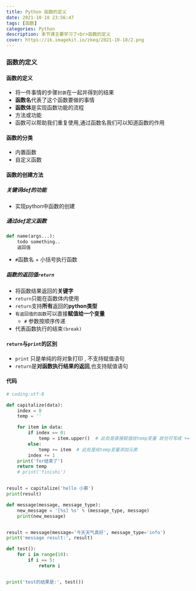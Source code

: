 ```yaml
---
title: Python 函数的定义
date: 2021-10-18 23:56:47
tags: [函数]
categories: Python
description: 本节课主要学习了<br>函数的定义
cover: https://ik.imagekit.io/zkeq/2021-10-18/2.png
---
```


### 函数的定义

#### 函数的定义

- 将一件事情的步骤`封装`在一起并得到的结果
- **函数名**代表了这个函数要做的事情
- **函数体**是实现函数功能的流程
- 方法或功能
- 函数可以帮助我们重复使用,通过函数名我们可以知道函数的作用

#### 函数的分类

- 内置函数
- 自定义函数

#### 函数的创建方法

##### 关键词def的功能

- 实现python中函数的创建

##### 通过def定义函数

```python
def name(args...):
    todo something..
    返回值
```

-  `#`函数名 + 小括号执行函数

##### 函数的返回值`return`

- 将函数结果返回的**关键字**
- `return`只能在函数体内使用
- `return`支持**所有**返回的**python类型**
- `有返回值的函数`可以直接**赋值给一个变量**
  - `#` 参数按顺序传递
- 代表函数执行的结束`(break)`

#### `return`与`print`的区别

- `print` 只是单纯的将对象打印 , 不支持赋值语句
- `return`是**对函数执行结果的返回**,也支持赋值语句

#### 代码

```python
# coding:utf-8

def capitalize(data):
    index = 0
    temp = ''

    for item in data:
        if index == 0:
            temp = item.upper()  # 此处是直接赋值给temp变量 故也可写成 +=
        else:
            temp += item  # 此处是给temp变量添加元素
        index += 1
    print('for结束了')
    return temp
    # print('finishi')


result = capitalize('hello 小慕')
print(result)

def message(message, message_type):
    new_message = '[%s] %s' % (message_type, message)
    print(new_message)


result = message(message='今天天气真好', message_type='info')
print('message result:', result)

def test():
    for i in range(10):
        if i == 5:
            return i


print('test的结果是:', test())

```
